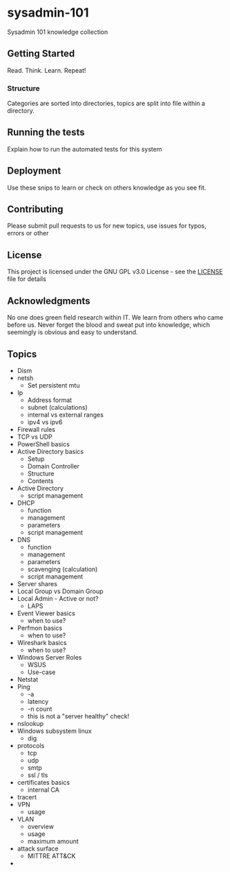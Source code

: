 # sysadmin-101

Sysadmin 101 knowledge collection

## Getting Started

Read. Think. Learn. Repeat!

### Structure

Categories are sorted into directories, topics are split into file within a directory.

## Running the tests

Explain how to run the automated tests for this system

## Deployment

Use these snips to learn or check on others knowledge as you see fit.

## Contributing

Please submit pull requests to us for new topics, use issues for typos, errors or other 

## License

This project is licensed under the GNU GPL v3.0 License - see the [LICENSE](LICENSE) file for details

## Acknowledgments

No one does green field research within IT. We learn from others who came before us. Never forget the blood and sweat put into knowledge, which seemingly is obvious and easy to understand.

## Topics
* Dism
* netsh
  * Set persistent mtu
* Ip
  * Address format
  * subnet (calculations)
  * internal vs external ranges
  * ipv4 vs ipv6
* Firewall rules
* TCP vs UDP
* PowerShell basics
* Active Directory basics
  * Setup
  * Domain Controller
  * Structure
  * Contents
* Active Directory
  * script management
* DHCP
  * function
  * management
  * parameters
  * script management
* DNS
  * function
  * management
  * parameters
  * scavenging (calculation)
  * script management
* Server shares
* Local Group vs Domain Group
* Local Admin - Active or not?
  * LAPS
* Event Viewer basics
  * when to use?
* Perfmon basics
  * when to use?
* Wireshark basics
  * when to use?
* Windows Server Roles
  * WSUS
   * Use-case
* Netstat
* Ping
  * -a
  * latency
  * -n count
  * this is not a "server healthy" check!
* nslookup
* Windows subsystem linux
  * dig
* protocols
  * tcp
  * udp
  * smtp
  * ssl / tls
* certificates basics
  * internal CA
* tracert
* VPN
  * usage
* VLAN 
  * overview
  * usage
  * maximum amount
* attack surface
  * MITTRE ATT&CK
* 
